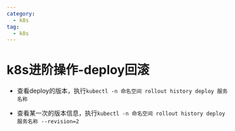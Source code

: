```yaml
---
category:
  - k8s
tag:
  - k8s
---
```

#  k8s进阶操作-deploy回滚

- 查看deploy的版本，执行`kubectl -n 命名空间 rollout history deploy 服务名称`

- 查看某一次的版本信息，执行`kubectl -n 命名空间 rollout history deploy 服务名称 --revision=2 `


